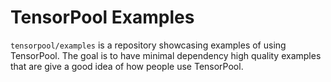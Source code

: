 # TensorPool Examples

`tensorpool/examples` is a repository showcasing examples of using TensorPool. The goal is to have minimal dependency high quality examples that are give a good idea of how people use TensorPool.
